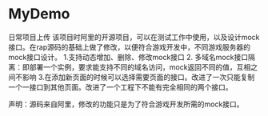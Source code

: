 # MyDemo
日常项目上传
该项目时阿里的开源项目，可以在测试工作中使用，以及设计mock接口。在rap源码的基础上做了修改，以便符合游戏开发中，不同游戏服务器的mock接口设计。
1.支持动态增加、删除、修改mock接口
2. 多域名mock接口隔离：即部署一个实例，要求能支持不同的域名访问，mock返回不同的值，互相之间不影响
3.在添加新页面的时候可以选择需要页面的接口。改进了一次只能复制一个一接口到其他页面。改进了一个工程下不能有完全相同的两个接口。

声明：源码来自阿里，修改的功能只是为了符合游戏开发所需的mock接口。
